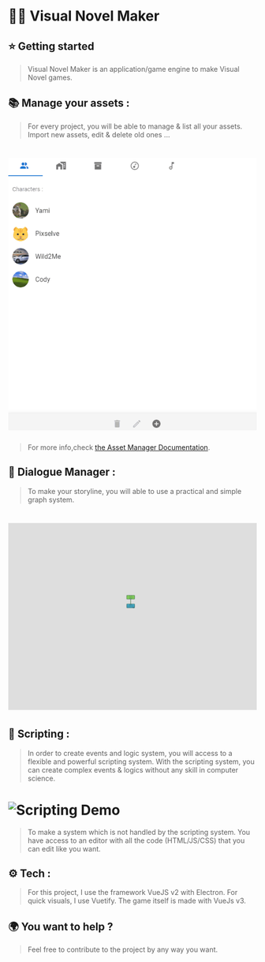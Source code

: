 # 🎨🧱 Visual Novel Maker 

## ⭐ Getting started

>Visual Novel Maker is an application/game engine to make Visual Novel games.

## 📚 Manage your assets :
>For every project, you will be able to manage & list all your assets. Import new assets, edit & delete old ones ...

# ![Dialogue Manager Demo](README/AssetManagerDemo.gif)

> For more info,check [the Asset Manager Documentation](https://github.com/yami2200/visualnovelmaker/blob/master/DOC/doc_AssetManager.md).

## 📢 Dialogue Manager :
>To make your storyline, you will able to use a practical and simple graph system.

# ![Dialogue Manager Demo](README/DialogueManagerDemov3.gif)

## 🧱 Scripting :
>In order to create events and logic system, you will access to a flexible and powerful scripting system. With the scripting system, you can create complex events & logics without any skill in computer science.

# ![Scripting Demo](README/ScriptingDemo.gif)

>To make a system which is not handled by the scripting system. You have access to an editor with all the code (HTML/JS/CSS) that you can edit like you want.

## ⚙ Tech :

>For this project, I use the framework VueJS v2 with Electron. For quick visuals, I use Vuetify.
The game itself is made with VueJs v3.

## 🌍 You want to help ?

>Feel free to contribute to the project by any way you want.